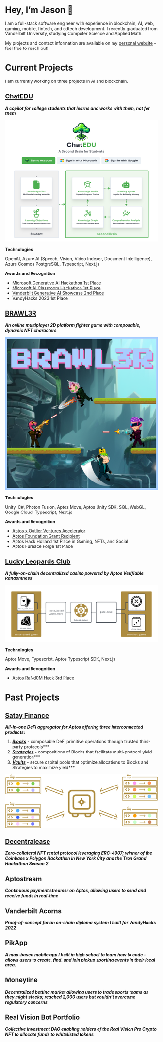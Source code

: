 # **Hey, I’m Jason 👋**

I am a full-stack software engineer with experience in blockchain, AI, web, gaming, mobile, fintech, and edtech development. I recently graduated from Vanderbilt University, studying Computer Science and Applied Math.

My projects and contact information are available on my [personal website](https://www.jasonhedman.com/) - feel free to reach out!

# Current Projects

I am currently working on three projects in AI and blockchain.

## [ChatEDU](https://www.chatedu.io/)

***A copilot for college students that learns and works with them, not for them***

![ChatEDU](https://github.com/jasonhedman/jasonhedman/blob/main/ChatEDU.png?raw=true)

**Technologies**

OpenAI, Azure AI (Speech, Vision, Video Indexer, Document Intelligence), Azure Cosmos PostgreSQL, Typescript, Next.js

**Awards and Recognition**

- [Microsoft Generative AI Hackathon 1st Place](https://devpost.com/software/chatedu-mt379l)
- [Microsoft AI Classroom Hackathon 1st Place](https://devpost.com/software/chatedu-0k4dgx)
- [Vanderbilt Generative AI Showcase 2nd Place](https://www.linkedin.com/posts/vanderbilt-datascience_thank-you-to-all-attendees-of-the-ai-showcase-activity-7188619977241808896-0M9I?utm_source=share&utm_medium=member_desktop)
- VandyHacks 2023 1st Place

## [BRAWL3R](https://www.brawl3r.com/)

***An online multiplayer 2D platform fighter game with composable, dynamic NFT characters***

![BRAWL3R.png](https://github.com/jasonhedman/jasonhedman/blob/main/BRAWL3R.png?raw=true)

**Technologies**

Unity, C#, Photon Fusion, Aptos Move, Aptos Unity SDK, SQL, WebGL, Google Cloud, Typescript, Next.js

**Awards and Recognition**

- [Aptos x Outlier Ventures Accelerator](https://aptosfoundation.org/currents/aptos-outlier-ventures-move-accelerator)
- [Aptos Foundation Grant Recipient](https://aptosfoundation.org/grants)
- Aptos Hack Holland 1st Place in Gaming, NFTs, and Social
- Aptos Furnace Forge 1st Place

## [Lucky Leopards Club](https://www.luckyleopards.club/)

***A fully-on-chain decentralized casino powered by Aptos Verifiable Randomness***

![LLC](https://github.com/jasonhedman/jasonhedman/blob/main/LLC.png?raw=true)

**Technologies**

Aptos Move, Typescript, Aptos Typescript SDK, Next.js

**Awards and Recognition**

- [Aptos RaNd0M Hack 3rd Place](https://taikai.network/aptos/hackathons/aptos-random-hack/prizes)

# Past Projects

## [**Satay Finance**](https://app.satay.finance/)

***All-in-one DeFi aggregator for Aptos offering three interconnected products:***

1. [***Blocks***](https://app.satay.finance/blocks) - composable DeFi primitive operations through trusted third-party protocols***
2. [***Strategies***](https://app.satay.finance/products) - compositions of Blocks that facilitate multi-protocol yield generation***
3. [***Vaults***](https://app.satay.finance/vaults) - secure capital pools that optimize allocations to Blocks and Strategies to maximize yield***

![Satay](https://github.com/jasonhedman/jasonhedman/blob/main/Satay.png?raw=true)

## [**Decentralease**](https://www.decentra.lease/)

***Zero-collateral NFT rental protocol leveraging ERC-4907; winner of the Coinbase x Polygon Hackathon in New York City and the Tron Grand Hackathon Season 2.***

## [**Aptostream**](https://www.aptostream.com/)

***Continuous payment streamer on Aptos, allowing users to send and receive funds in real-time***

## [**Vanderbilt Acorns**](http://vanderbiltacorns.com/)

***Proof-of-concept for an on-chain diploma system I built for VandyHacks 2022***

## [PikApp](https://apps.apple.com/us/app/pikapp-mobile/id1475855291)

***A map-based mobile app I built in high school to learn how to code - allows users to create, find, and join pickup sporting events in their local area.***

## Moneyline

***Decentralized betting market allowing users to trade sports teams as they might stocks; reached 2,000 users but couldn’t overcome regulatory concerns***

## **Real Vision Bot Portfolio**

***Collective investment DAO enabling holders of the Real Vision Pro Crypto NFT to allocate funds to whitelisted tokens***
